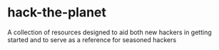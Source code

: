 # hack-the-planet
A collection of resources designed to aid both new hackers in getting started and to serve as a reference for seasoned hackers
